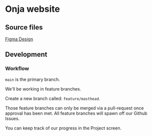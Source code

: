 # Onja website

## Source files

[Figma Design](https://www.figma.com/file/WukFhRHXNARUlN1sktJ6T1/Onja-Website?node-id=0%3A1)

## Development

### Workflow

`main` is the primary branch.

We'll be working in feature branches.

Create a new branch called: `feature/masthead`.

Those feature branches can only be merged via a pull-request once approval has been met. All feature branches will spawn off our Github Issues.

You can keep track of our progress in the Project screen.

